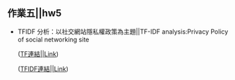 ## 作業五||hw5
- TFIDF 分析：以社交網站隱私權政策為主題||TF-IDF analysis:Privacy Policy of social networking site
	
	([TF連結||Link](https://oaoperooao.github.io/NTU-CSX4001/Week_5/hw_5/TFIDF_PrivacyPolicy/PP_TF.html))

	([TFIDF連結||Link](https://oaoperooao.github.io/NTU-CSX4001/Week_5/hw_5/TFIDF_PrivacyPolicy/PP_TFIDF.html))
